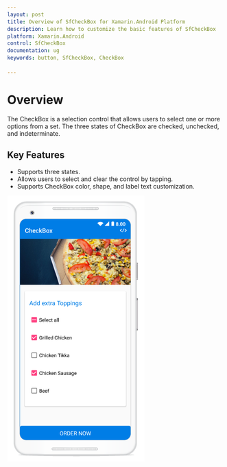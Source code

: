 ```yaml
---
layout: post
title: Overview of SfCheckBox for Xamarin.Android Platform
description: Learn how to customize the basic features of SfCheckBox
platform: Xamarin.Android
control: SfCheckBox
documentation: ug 
keywords: button, SfCheckBox, CheckBox

---
```


# Overview
The CheckBox is a selection control that allows users to select one or more options from a set. The three states of CheckBox are checked, unchecked, and indeterminate.

## Key Features

* Supports three states.
* Allows users to select and clear the control by tapping.
* Supports CheckBox color, shape, and label text customization.

![Xamarin.Android CheckBox Overview](Images/CheckBox_Overview.png)
